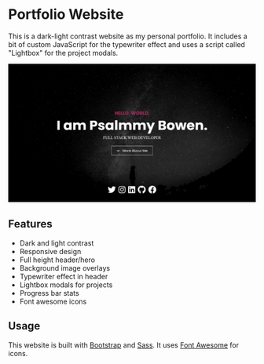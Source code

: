 # Portfolio Website

This is a dark-light contrast website as my personal portfolio. It includes a bit of custom JavaScript for the typewriter effect and uses a script called "Lightbox" for the project modals.


<img src="./images/screen.jpg" />


## Features

- Dark and light contrast
- Responsive design
- Full height header/hero
- Background image overlays
- Typewriter effect in header
- Lightbox modals for projects
- Progress bar stats
- Font awesome icons

## Usage

This website is built with [Bootstrap](https://getbootstrap.com/) and [Sass](https://sass-lang.com/). It uses [Font Awesome](https://fontawesome.com/) for icons.


